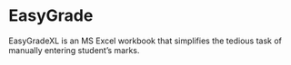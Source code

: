 # EasyGrade
EasyGradeXL is an MS Excel workbook that simplifies the tedious task of manually entering student’s marks.
